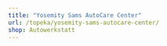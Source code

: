 ```yaml
---
title: "Yosemity Sams AutoCare Center"
url: /topeka/yosemity-sams-autocare-center/
shop: Autowerkstatt
---
```

